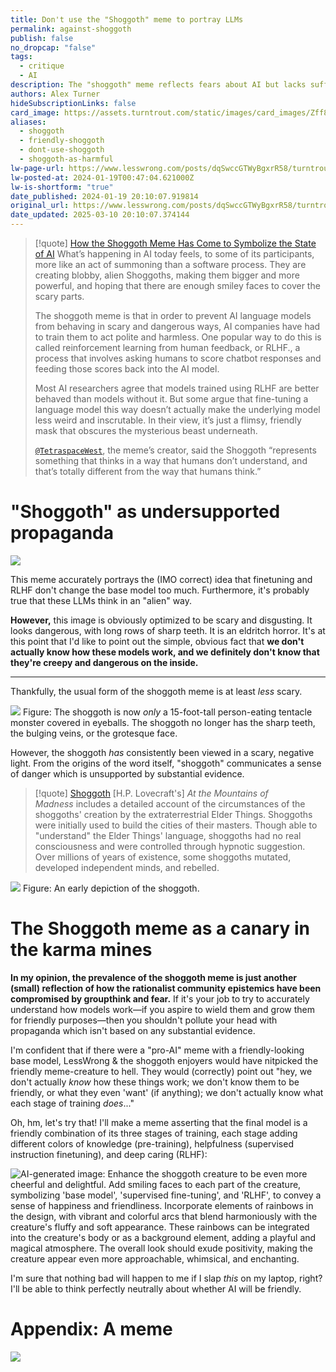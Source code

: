 ```yaml
---
title: Don't use the "Shoggoth" meme to portray LLMs
permalink: against-shoggoth
publish: false
no_dropcap: "false"
tags:
  - critique
  - AI
description: The "shoggoth" meme reflects fears about AI but lacks sufficient scientific basis. The meme misleads people to think AI is scarier than we know it to be.
authors: Alex Turner
hideSubscriptionLinks: false
card_image: https://assets.turntrout.com/static/images/card_images/Zff8t5y.png
aliases:
  - shoggoth
  - friendly-shoggoth
  - dont-use-shoggoth
  - shoggoth-as-harmful
lw-page-url: https://www.lesswrong.com/posts/dqSwccGTWyBgxrR58/turntrout-s-shortform-feed?commentId=XHktatQRYpsfritrA
lw-posted-at: 2024-01-19T00:47:04.621000Z
lw-is-shortform: "true"
date_published: 2024-01-19 20:10:07.919814
original_url: https://www.lesswrong.com/posts/dqSwccGTWyBgxrR58/turntrout-s-shortform-feed?commentId=XHktatQRYpsfritrA
date_updated: 2025-03-10 20:10:07.374144
---
```


> [!quote] [How the Shoggoth Meme Has Come to Symbolize the State of AI](https://www.nytimes.com/2023/05/30/technology/shoggoth-meme-ai.html)
> What’s happening in AI today feels, to some of its participants, more like an act of summoning than a software process. They are creating blobby, alien Shoggoths, making them bigger and more powerful, and hoping that there are enough smiley faces to cover the scary parts.
>  
>  The shoggoth meme is that in order to prevent AI language models from behaving in scary and dangerous ways, AI companies have had to train them to act polite and harmless. One popular way to do this is called reinforcement learning from human feedback, or RLHF., a process that involves asking humans to score chatbot responses and feeding those scores back into the AI model.
>  
>  Most AI researchers agree that models trained using RLHF are better behaved than models without it. But some argue that fine-tuning a language model this way doesn’t actually make the underlying model less weird and inscrutable. In their view, it’s just a flimsy, friendly mask that obscures the mysterious beast underneath.
>  
>  [`@TetraspaceWest`](https://twitter.com/TetraspaceWest), the meme’s creator, said the Shoggoth “represents something that thinks in a way that humans don’t understand, and that’s totally different from the way that humans think.”

# "Shoggoth" as undersupported propaganda

![](https://assets.turntrout.com/static/images/posts/scary-shoggoth.avif)

This meme accurately portrays the (IMO correct) idea that finetuning and RLHF don't change the base model too much. Furthermore, it's probably true that these LLMs think in an "alien" way.

**However,** this image is obviously optimized to be scary and disgusting. It looks dangerous, with long rows of sharp teeth. It is an eldritch horror. It's at this point that I'd like to point out the simple, obvious fact that **we don't actually know how these models work, and we definitely don't know that they're creepy and dangerous on the inside.**

---

Thankfully, the usual form of the shoggoth meme is at least _less_ scary.

![](https://assets.turntrout.com/static/images/posts/regular-shoggoth.avif)
Figure: The shoggoth is now _only_ a 15-foot-tall person-eating tentacle monster covered in eyeballs. The shoggoth no longer has the sharp teeth, the bulging veins, or the grotesque face.

However, the shoggoth _has_ consistently been viewed in a scary, negative light. From the origins of the word itself, "shoggoth" communicates a sense of danger which is unsupported by substantial evidence.

> [!quote] [Shoggoth](https://en.m.wikipedia.org/wiki/Shoggoth)
> \[H.P. Lovecraft's\] _At the Mountains of Madness_ includes a detailed account of the circumstances of the shoggoths' creation by the extraterrestrial Elder Things. Shoggoths were initially used to build the cities of their masters. Though able to "understand" the Elder Things' language, shoggoths had no real consciousness and were controlled through hypnotic suggestion. Over millions of years of existence, some shoggoths mutated, developed independent minds, and rebelled.

![](https://assets.turntrout.com/static/images/posts/mountains-of-madness.avif)
Figure: An early depiction of the shoggoth.

# The Shoggoth meme as a canary in the karma mines

**In my opinion, the prevalence of the shoggoth meme is just another (small) reflection of how the rationalist community epistemics have been compromised by groupthink and fear.** If it's your job to try to accurately understand how models work—if you aspire to wield them and grow them for friendly purposes—then you shouldn't pollute your head with propaganda which isn't based on any substantial evidence.

I'm confident that if there were a "pro-AI" meme with a friendly-looking base model, LessWrong & the shoggoth enjoyers would have nitpicked the friendly meme-creature to hell. They would (correctly) point out "hey, we don't actually _know_ how these things work; we don't know them to be friendly, or what they even 'want' (if anything); we don't actually know what each stage of training _does_..."

Oh, hm, let's try that! I'll make a meme asserting that the final model is a friendly combination of its three stages of training, each stage adding different colors of knowledge (pre-training), helpfulness (supervised instruction finetuning), and deep caring (RLHF):

![AI-generated image: Enhance the shoggoth creature to be even more cheerful and delightful. Add smiling faces to each part of the creature, symbolizing 'base model', 'supervised fine-tuning', and 'RLHF', to convey a sense of happiness and friendliness. Incorporate elements of rainbows in the design, with vibrant and colorful arcs that blend harmoniously with the creature's fluffy and soft appearance. These rainbows can be integrated into the creature's body or as a background element, adding a playful and magical atmosphere. The overall look should exude positivity, making the creature appear even more approachable, whimsical, and enchanting.](https://assets.turntrout.com/static/images/posts/friendly-shoggoth.avif)

I'm sure that nothing bad will happen to me if I slap _this_ on my laptop, right? I'll be able to think perfectly neutrally about whether AI will be friendly.

# Appendix: A meme

![](https://assets.turntrout.com/static/images/posts/isolated-rigor-shoggoth-calm.avif)

